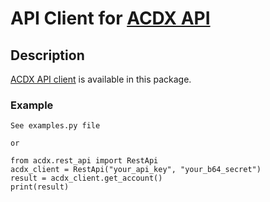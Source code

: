# API Client for [ACDX API](https://docs.acdx.io/)

## Description

[ACDX API client](https://www.acdx.io/) is available in this package.

### Example

```
See examples.py file

or

from acdx.rest_api import RestApi
acdx_client = RestApi("your_api_key", "your_b64_secret")
result = acdx_client.get_account()
print(result)
